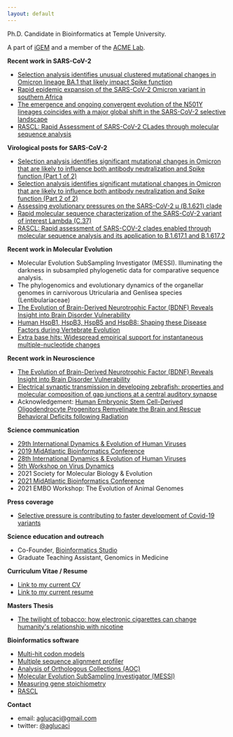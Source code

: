 ```yaml
---
layout: default
---
```


Ph.D. Candidate in Bioinformatics at Temple University. 

A part of [iGEM](https://igem.temple.edu/) and a member of the [ACME Lab](http://lab.hyphy.org/).

**Recent work in SARS-CoV-2**
*  [Selection analysis identifies unusual clustered mutational changes in Omicron lineage BA.1 that likely impact Spike function](https://academic.oup.com/mbe/advance-article/doi/10.1093/molbev/msac061/6553617)
*  [Rapid epidemic expansion of the SARS-CoV-2 Omicron variant in southern Africa](https://ceri.africa/publication/?token=369)
*  [The emergence and ongoing convergent evolution of the N501Y lineages coincides with a major global shift in the SARS-CoV-2 selective landscape](https://www.cell.com/cell/fulltext/S0092-8674(21)01050-3)
*  [RASCL: Rapid Assessment of SARS-CoV-2 CLades through molecular sequence analysis](https://www.biorxiv.org/content/10.1101/2022.01.15.476448v1)

**Virological posts for SARS-CoV-2**
*  [Selection analysis identifies significant mutational changes in Omicron that are likely to influence both antibody neutralization and Spike function (Part 1 of 2)](https://virological.org/t/selection-analysis-identifies-significant-mutational-changes-in-omicron-that-are-likely-to-influence-both-antibody-neutralization-and-spike-function-part-1-of-2/771)
*  [Selection analysis identifies significant mutational changes in Omicron that are likely to influence both antibody neutralization and Spike function (Part 2 of 2)](https://virological.org/t/selection-analysis-identifies-significant-mutational-changes-in-omicron-that-are-likely-to-influence-both-antibody-neutralization-and-spike-function-part-2-of-2/772)
*  [Assessing evolutionary pressures on the SARS-CoV-2 μ (B.1.621) clade](https://virological.org/t/assessing-evolutionary-pressures-on-the-sars-cov-2-mu-b-1-621-clade/760)
*  [Rapid molecular sequence characterization of the SARS-CoV-2 variant of interest Lambda (C.37)](https://virological.org/t/rapid-molecular-sequence-characterization-of-the-sars-cov-2-variant-of-interest-lambda-c-37/752)
*  [RASCL: Rapid assessment of SARS-COV-2 clades enabled through molecular sequence analysis and its application to B.1.617.1 and B.1.617.2](https://virological.org/t/rascl-rapid-assessment-of-sars-cov-2-clades-enabled-through-molecular-sequence-analysis-and-its-application-to-b-1-617-1-and-b-1-617-2/709)

**Recent work in Molecular Evolution**
*    Molecular Evolution SubSampling Investigator (MESSI). Illuminating the darkness in subsampled phylogenetic data for comparative sequence analysis.
*    The phylogenomics and evolutionary dynamics of the organellar genomes in carnivorous Utricularia and Genlisea species (Lentibulariaceae)
*    [The Evolution of Brain-Derived Neurotrophic Factor (BDNF) Reveals Insight into Brain Disorder Vulnerability](https://www.biorxiv.org/content/10.1101/2022.01.21.477254v1)
*  [Human HspB1, HspB3, HspB5 and HspB8: Shaping these Disease Factors during Vertebrate Evolution](https://www.biorxiv.org/content/10.1101/2022.02.24.481792v1)
*  [Extra base hits: Widespread empirical support for instantaneous multiple-nucleotide changes](https://journals.plos.org/plosone/article?id=10.1371/journal.pone.0248337)

**Recent work in Neuroscience**
*    [The Evolution of Brain-Derived Neurotrophic Factor (BDNF) Reveals Insight into Brain Disorder Vulnerability](https://www.biorxiv.org/content/10.1101/2022.01.21.477254v1)
*    [Electrical synaptic transmission in developing zebrafish: properties and molecular composition of gap junctions at a central auditory synapse](https://journals.physiology.org/doi/full/10.1152/jn.00397.2014)
*    Acknowledgement: [Human Embryonic Stem Cell-Derived Oligodendrocyte Progenitors Remyelinate the Brain and Rescue Behavioral Deficits following Radiation](https://www.cell.com/cell-stem-cell/fulltext/S1934-5909(15)00005-3)

**Science communication**
* [29th International Dynamics & Evolution of Human Viruses](https://docs.google.com/presentation/d/14NAL1mMucNFgwTYKjZvaAN4TzZ75qKN4I93jI7UXR3Y/present#slide=id.p)
* [2019 MidAtlantic Bioinformatics Conference](https://aglucaci.github.io/Resume/MH_Poster.pptx.pdf)
* [28th International Dynamics & Evolution of Human Viruses](https://docs.google.com/presentation/d/18Nd-Lhy-vwYlWO9F-jEl4stRMlTVjYjT7NBPghigS6I/present?slide=id.p)
* [5th Workshop on Virus Dynamics](https://aglucaci.github.io/Resume/AGL_5thWorkshopOnVirusDynamics.pdf)
* 2021 Society for Molecular Biology & Evolution
* [2021 MidAtlantic Bioinformatics Conference](https://aglucaci.github.io/Resume/AGL_5thWorkshopOnVirusDynamics.pdf)
* 2021 EMBO Workshop: The Evolution of Animal Genomes

**Press coverage**
* [Selective pressure is contributing to faster development of Covid-19 variants](https://cst.temple.edu/news/2021/12/selective-pressure-contributing-faster-development-covid-19-variants)

**Science education and outreach**
* Co-Founder, [Bioinformatics Studio](https://tubioinfostudio.github.io/)
* Graduate Teaching Assistant, Genomics in Medicine 

**Curriculum Vitae / Resume**
*   [Link to my current CV](Resume/CV_AGL_2022.pdf)
*   [Link to my current resume](Resume/RESUME_AGL_2022.pdf)

**Masters Thesis**
*   [The twilight of tobacco: how electronic cigarettes can change humanity's relationship with nicotine](https://drive.google.com/file/d/1t12NHLDER5Qxk8LCIBVqvUzTRKg-l8CM/view?usp=sharing)

**Bioinformatics software**
*   [Multi-hit codon models](https://www.datamonkey.org/multihit)
*   [Multiple sequence alignment profiler](https://colab.research.google.com/drive/1kOemj6hyH4tKmo_fcztoG95ipv3iovxP?usp=sharing)
*   [Analysis of Orthologous Collections (AOC)](https://github.com/aglucaci/AnalysisOfOrthologousCollections)
*   [Molecular Evolution SubSampling Investigator (MESSI)](https://github.com/aglucaci/SubsamplingSequences)
*   [Measuring gene stoichiometry](https://github.com/veg/hyphy-examples/tree/master/gene_stoichiometry)
*   [RASCL](https://github.com/veg/RASCL)

**Contact**
*   email: [aglucaci@gmail.com](mailto:aglucaci@gmail.com)
*   twitter: [@aglucaci](https://twitter.com/aglucaci)

